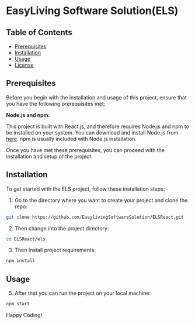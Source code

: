 # EasyLiving Software Solution(ELS)

## Table of Contents

- [Prerequisites](#Prerequisites)
- [Installation](#installation)
- [Usage](#usage)
- [License](#license)


## Prerequisites

Before you begin with the installation and usage of this project, ensure that you have the following prerequisites met:

**Node.js and npm:** 

This project is built with React.js, and therefore requires Node.js and npm to be installed on your system. You can download and install Node.js from [here](https://nodejs.org/en/download). npm is usually included with Node.js installation.

Once you have met these prerequisites, you can proceed with the installation and setup of the project.

## Installation

To get started with the ELS project, follow these installation steps:

1. Go to the directory where you want to create your project and clone the repo:
    
```bash
git clone https://github.com/EasylivingSoftwareSolution/ELSReact.git
```

2. Then change into the project directory:

```bash
cd ELSReact/els
```

3. Then Install project requirements:

```bash
npm install
```

## Usage

5. After that you can run the project on your local machine:

```bash
npm start
```

Happy Coding!
